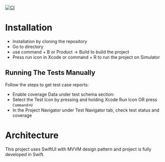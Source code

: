[![CI](https://github.com/afsalkp007/InstagramFeedCloneApp/actions/workflows/CI.yml/badge.svg)](https://github.com/afsalkp007/InstagramFeedCloneApp/actions/workflows/CI.yml)

# Installation

* Installation by cloning the repository
* Go to directory
* use command + B or Product -> Build to build the project
* Press run icon in Xcode or command + R to run the project on Simulator

## Running The Tests Manually 

Follow the steps to get test case reports:
* Enable coverage Data under test schema section:
* Select the Test Icon by pressing and holding Xcode Run Icon OR press `Command+U`
* In the Project Navigator under Test Navigator tab, check test status and coverage 

# Architecture

 This project uses SwiftUI with MVVM design pattern and project is fully developed in Swift.
